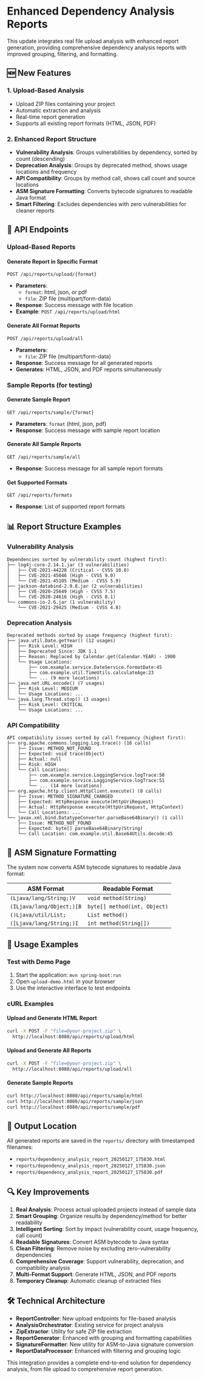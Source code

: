 # Enhanced Dependency Analysis Reports

This update integrates real file upload analysis with enhanced report generation, providing comprehensive dependency analysis reports with improved grouping, filtering, and formatting.

## 🆕 New Features

### 1. Upload-Based Analysis
- Upload ZIP files containing your project
- Automatic extraction and analysis
- Real-time report generation
- Supports all existing report formats (HTML, JSON, PDF)

### 2. Enhanced Report Structure
- **Vulnerability Analysis**: Groups vulnerabilities by dependency, sorted by count (descending)
- **Deprecation Analysis**: Groups by deprecated method, shows usage locations and frequency
- **API Compatibility**: Groups by method call, shows call count and source locations
- **ASM Signature Formatting**: Converts bytecode signatures to readable Java format
- **Smart Filtering**: Excludes dependencies with zero vulnerabilities for cleaner reports

## 🔗 API Endpoints

### Upload-Based Reports

#### Generate Report in Specific Format
```
POST /api/reports/upload/{format}
```
- **Parameters**: 
  - `format`: html, json, or pdf
  - `file`: ZIP file (multipart/form-data)
- **Response**: Success message with file location
- **Example**: `POST /api/reports/upload/html`

#### Generate All Format Reports
```
POST /api/reports/upload/all
```
- **Parameters**: 
  - `file`: ZIP file (multipart/form-data)
- **Response**: Success message for all generated reports
- **Generates**: HTML, JSON, and PDF reports simultaneously

### Sample Reports (for testing)

#### Generate Sample Report
```
GET /api/reports/sample/{format}
```
- **Parameters**: `format` (html, json, pdf)
- **Response**: Success message with sample report location

#### Generate All Sample Reports
```
GET /api/reports/sample/all
```
- **Response**: Success message for all sample report formats

#### Get Supported Formats
```
GET /api/reports/formats
```
- **Response**: List of supported report formats

## 📊 Report Structure Examples

### Vulnerability Analysis
```
Dependencies sorted by vulnerability count (highest first):
├── log4j-core-2.14.1.jar (3 vulnerabilities)
│   ├── CVE-2021-44228 (Critical - CVSS 10.0)
│   ├── CVE-2021-45046 (High - CVSS 9.0)
│   └── CVE-2021-45105 (Medium - CVSS 5.9)
├── jackson-databind-2.9.8.jar (2 vulnerabilities)
│   ├── CVE-2020-25649 (High - CVSS 7.5)
│   └── CVE-2020-24616 (High - CVSS 8.1)
└── commons-io-2.6.jar (1 vulnerability)
    └── CVE-2021-29425 (Medium - CVSS 4.8)
```

### Deprecation Analysis
```
Deprecated methods sorted by usage frequency (highest first):
├── java.util.Date.getYear() (12 usages)
│   ├── Risk Level: HIGH
│   ├── Deprecated Since: JDK 1.1
│   ├── Reason: Replaced by Calendar.get(Calendar.YEAR) - 1900
│   └── Usage Locations:
│       ├── com.example.service.DateService.formatDate:45
│       ├── com.example.util.TimeUtils.calculateAge:23
│       └── ... (9 more locations)
├── java.net.URL.encode() (7 usages)
│   ├── Risk Level: MEDIUM
│   └── Usage Locations: ...
└── java.lang.Thread.stop() (3 usages)
    ├── Risk Level: CRITICAL
    └── Usage Locations: ...
```

### API Compatibility
```
API compatibility issues sorted by call frequency (highest first):
├── org.apache.commons.logging.Log.trace() (16 calls)
│   ├── Issue: METHOD_NOT_FOUND
│   ├── Expected: void trace(Object)
│   ├── Actual: null
│   ├── Risk: HIGH
│   └── Call Locations:
│       ├── com.example.service.LoggingService.logTrace:50
│       ├── com.example.service.LoggingService.logTrace:51
│       └── ... (14 more locations)
├── org.apache.http.client.HttpClient.execute() (8 calls)
│   ├── Issue: METHOD_SIGNATURE_CHANGED
│   ├── Expected: HttpResponse execute(HttpUriRequest)
│   ├── Actual: HttpResponse execute(HttpUriRequest, HttpContext)
│   └── Call Locations: ...
└── javax.xml.bind.DatatypeConverter.parseBase64Binary() (1 call)
    ├── Issue: METHOD_NOT_FOUND
    ├── Expected: byte[] parseBase64Binary(String)
    └── Call Location: com.example.util.Base64Utils.decode:45
```

## 🎯 ASM Signature Formatting

The system now converts ASM bytecode signatures to readable Java format:

| ASM Format | Readable Format |
|------------|-----------------|
| `(Ljava/lang/String;)V` | `void method(String)` |
| `(ILjava/lang/Object;)[B` | `byte[] method(int, Object)` |
| `()Ljava/util/List;` | `List method()` |
| `([Ljava/lang/String;)I` | `int method(String[])` |

## 🚀 Usage Examples

### Test with Demo Page
1. Start the application: `mvn spring-boot:run`
2. Open `upload-demo.html` in your browser
3. Use the interactive interface to test endpoints

### cURL Examples

#### Upload and Generate HTML Report
```bash
curl -X POST -F "file=@your-project.zip" \
  http://localhost:8080/api/reports/upload/html
```

#### Upload and Generate All Reports
```bash
curl -X POST -F "file=@your-project.zip" \
  http://localhost:8080/api/reports/upload/all
```

#### Generate Sample Reports
```bash
curl http://localhost:8080/api/reports/sample/html
curl http://localhost:8080/api/reports/sample/json
curl http://localhost:8080/api/reports/sample/pdf
```

## 📁 Output Location

All generated reports are saved in the `reports/` directory with timestamped filenames:
- `reports/dependency_analysis_report_20250127_175830.html`
- `reports/dependency_analysis_report_20250127_175830.json`
- `reports/dependency_analysis_report_20250127_175830.pdf`

## 🔍 Key Improvements

1. **Real Analysis**: Process actual uploaded projects instead of sample data
2. **Smart Grouping**: Organize results by dependency/method for better readability
3. **Intelligent Sorting**: Sort by impact (vulnerability count, usage frequency, call count)
4. **Readable Signatures**: Convert ASM bytecode to Java syntax
5. **Clean Filtering**: Remove noise by excluding zero-vulnerability dependencies
6. **Comprehensive Coverage**: Support vulnerability, deprecation, and compatibility analysis
7. **Multi-Format Support**: Generate HTML, JSON, and PDF reports
8. **Temporary Cleanup**: Automatic cleanup of extracted files

## 🛠️ Technical Architecture

- **ReportController**: New upload endpoints for file-based analysis
- **AnalysisOrchestrator**: Existing service for project analysis
- **ZipExtractor**: Utility for safe ZIP file extraction
- **ReportGenerator**: Enhanced with grouping and formatting capabilities
- **SignatureFormatter**: New utility for ASM-to-Java signature conversion
- **ReportDataProcessor**: Enhanced with filtering and grouping logic

This integration provides a complete end-to-end solution for dependency analysis, from file upload to comprehensive report generation.
